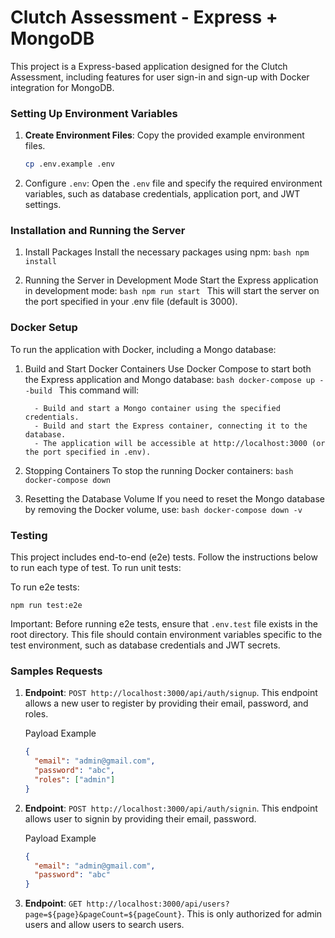 # Clutch Assessment - Express + MongoDB

This project is a Express-based application designed for the Clutch Assessment, including features for user sign-in and sign-up with Docker integration for MongoDB.

### Setting Up Environment Variables

1. **Create Environment Files**: Copy the provided example environment files.

   ```bash
   cp .env.example .env
   ```

2. Configure `.env`: Open the `.env` file and specify the required environment variables, such as database credentials, application port, and JWT settings.

### Installation and Running the Server

1. Install Packages
   Install the necessary packages using npm:
   `bash
    npm install
    `

2. Running the Server in Development Mode
   Start the Express application in development mode:
   `bash
    npm run start
    `
   This will start the server on the port specified in your .env file (default is 3000).

### Docker Setup

To run the application with Docker, including a Mongo database:

1.  Build and Start Docker Containers
    Use Docker Compose to start both the Express application and Mongo database:
    `bash
    docker-compose up --build
    `
    This command will:

          - Build and start a Mongo container using the specified credentials.
          - Build and start the Express container, connecting it to the database.
          - The application will be accessible at http://localhost:3000 (or the port specified in .env).

2.  Stopping Containers
    To stop the running Docker containers:
    `bash
    docker-compose down
    `

3.  Resetting the Database Volume
    If you need to reset the Mongo database by removing the Docker volume, use:
    `bash
    docker-compose down -v
    `

### Testing

This project includes end-to-end (e2e) tests. Follow the instructions below to run each type of test. To run unit tests:

To run e2e tests:

```
npm run test:e2e
```

Important: Before running e2e tests, ensure that `.env.test` file exists in the root directory. This file should contain environment variables specific to the test environment, such as database credentials and JWT secrets.

### Samples Requests

1. **Endpoint**: `POST http://localhost:3000/api/auth/signup`. This endpoint allows a new user to register by providing their email, password, and roles.

   Payload Example

   ```json
   {
     "email": "admin@gmail.com",
     "password": "abc",
     "roles": ["admin"]
   }
   ```

2. **Endpoint**: `POST http://localhost:3000/api/auth/signin`. This endpoint allows user to signin by providing their email, password.

   Payload Example

   ```json
   {
     "email": "admin@gmail.com",
     "password": "abc"
   }
   ```

3. **Endpoint**: `GET http://localhost:3000/api/users?page=${page}&pageCount=${pageCount}`. This is only authorized for admin users and allow users to search users.

